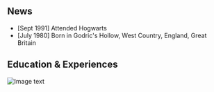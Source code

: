 
## News

- [Sept 1991] Attended Hogwarts
- [July 1980] Born in Godric's Hollow, West Country, England, Great Britain


## Education & Experiences

![Image text](https://github.com/miaocunqiang/cqmiao-homepage/blob/main/img-storage/pic_head.jpg)

